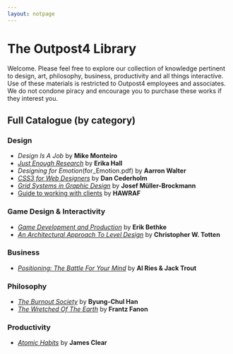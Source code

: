 ```yaml
---
layout: notpage
---
```

# The Outpost4 Library

Welcome. Please feel free to explore our collection of knowledge pertinent to design, art, philosophy, business, productivity and all things interactive. Use of these materials is restricted to Outpost4 employees and associates. We do not condone piracy and encourage you to purchase these works if they interest you.

## Full Catalogue (by category)

### Design
* _Design Is A Job_ by **Mike Monteiro**
* [_Just Enough Research_](Just_Enough_Research_-_Erika_Hall.pdf) by **Erika Hall**
* _Designing for Emotion_(for_Emotion.pdf) by **Aarron Walter**
* [_CSS3 for Web Designers_](CSS3.pdf) by **Dan Cederholm**
* [_Grid Systems in Graphic Design_](Grid.pdf) by **Josef Müller-Brockmann**
* [Guide to working with clients](guide-to-working-with-clients.pdf) by **HAWRAF**

### Game Design & Interactivity

* [_Game Development and Production_](gdp.pdf) by **Erik Bethke**
* [_An Architectural Approach To Level Design_](Arch.pdf) by **Christopher W. Totten**

### Business
* [_Positioning: The Battle For Your Mind_](Positioning_-_Al_Ries.epub) by **Al Ries & Jack Trout**

### Philosophy
* [_The Burnout Society_](burnout.pdf) by **Byung-Chul Han**
* [_The Wretched Of The Earth_](Fanon_Frantz_The_Wretched_Of_The_Earth.pdf) by **Frantz Fanon**

### Productivity
* [_Atomic Habits_](Atomic.pdf) by **James Clear**






